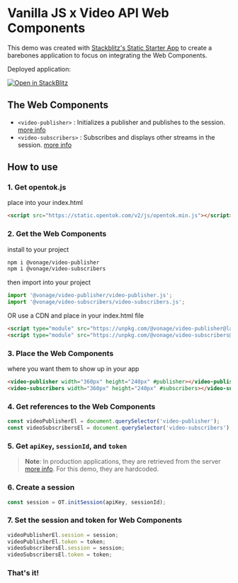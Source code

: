# Vanilla JS x Video API Web Components

This demo was created with [Stackblitz's Static Starter App](https://stackblitz.com/fork/web-platform) to create a barebones application to focus on integrating the Web Components.

Deployed application:

[![Open in StackBlitz](https://developer.stackblitz.com/img/open_in_stackblitz.svg)](https://stackblitz.com/fork/github/opentok/web-components/tree/main/examples/vanillajs)

## The Web Components

- `<video-publisher>` : Initializes a publisher and publishes to the session. [more info](https://github.com/opentok/web-components/tree/main/video-publisher)
- `<video-subscribers>` : Subscribes and displays other streams in the session. [more info](https://github.com/opentok/web-components/tree/main/video-subscribers)


## How to use

### 1. Get opentok.js
place into your index.html
```html
<script src="https://static.opentok.com/v2/js/opentok.min.js"></script>
```

### 2. Get the Web Components

install to your project
```bash
npm i @vonage/video-publisher
npm i @vonage/video-subscribers
```
then import into your project
```js
import '@vonage/video-publisher/video-publisher.js';
import '@vonage/video-subscribers/video-subscribers.js';
```

OR use a CDN and place in your index.html file
```html
<script type="module" src="https://unpkg.com/@vonage/video-publisher@latest/video-publisher.js?module"></script>
<script type="module" src="https://unpkg.com/@vonage/video-subscribers@latest/video-subscribers.js?module"></script>

```

### 3. Place the Web Components
where you want them to show up in your app
```html
<video-publisher width="360px" height="240px" #publisher></video-publisher>
<video-subscribers width="360px" height="240px" #subscribers></video-subscribers>
```

### 4. Get references to the Web Components
```js
const videoPublisherEl = document.querySelector('video-publisher');
const videoSubscribersEl = document.querySelector('video-subscribers');
```

### 5. Get `apiKey`, `sessionId`, and `token`
>**Note**: In production applications, they are retrieved from the server [more info](https://tokbox.com/developer/sdks/server/). For this demo, they are hardcoded.

### 6. Create a session
```js
const session = OT.initSession(apiKey, sessionId);
```

### 7. Set the session and token for Web Components
```js
videoPublisherEl.session = session;
videoPublisherEl.token = token;
videoSubscribersEl.session = session;
videoSubscribersEl.token = token;
```

### That's it!
